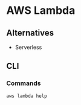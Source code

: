 # AWS Lambda

<!--
https://github.com/squaaat/raemian

https://app.pluralsight.com/library/courses/introduction-aws-lambda/table-of-contents
https://app.pluralsight.com/library/courses/aws-developer-lambda-deep-dive/table-of-contents
https://app.pluralsight.com/library/courses/aws-developer-introduction-aws-lambda/table-of-contents
https://app.pluralsight.com/library/courses/aws-deploying-serverless-applications-application-model/table-of-contents
https://app.pluralsight.com/library/courses/lambda-expressions-java-code/table-of-contents
https://app.pluralsight.com/library/courses/enterprise-aws-lambdas-java-eclipse-ide/table-of-contents
https://app.pluralsight.com/library/courses/aws-developer-serverless-architecture-monitoring/table-of-contents
https://app.pluralsight.com/library/courses/snowforce-2020-session-21/table-of-contents
https://app.pluralsight.com/library/courses/implementing-design-patterns-java-8-lambda-expression/table-of-contents

https://linkedin.com/learning/learning-amazon-web-services-lambda-2/serverless-computing-with-lambdas
https://linkedin.com/learning/serverless-and-microservices-for-aws/why-serverless-why-microservices
https://linkedin.com/learning/serverless-architecture/what-you-should-know
https://linkedin.com/learning/building-dynamic-websites-using-aws-lambdas/serverless-technology-is-for-full-stack-developers
https://linkedin.com/learning/learning-amazon-web-services-aws-for-developers-2/getting-started-in-amazon-web-services-aws
https://linkedin.com/learning/building-serverless-apps-on-aws-2018/building-a-serverless-app-on-aws
https://linkedin.com/learning/aws-api-gateway-with-http-lambda-dynamodb-and-ios/easy-restful-api-creation
https://linkedin.com/learning/creating-a-serverless-application-using-react-in-aws/2392677
https://linkedin.com/learning/learning-cloud-computing-serverless-computing/introduction-to-serverless-computing
https://linkedin.com/learning/developing-aws-lambda-functions-with-kotlin/welcome
-->

## Alternatives

- Serverless

## CLI

### Commands

```sh
aws lambda help
```

<!-- ### Usage

```sh
#
aws lambda
``` -->

